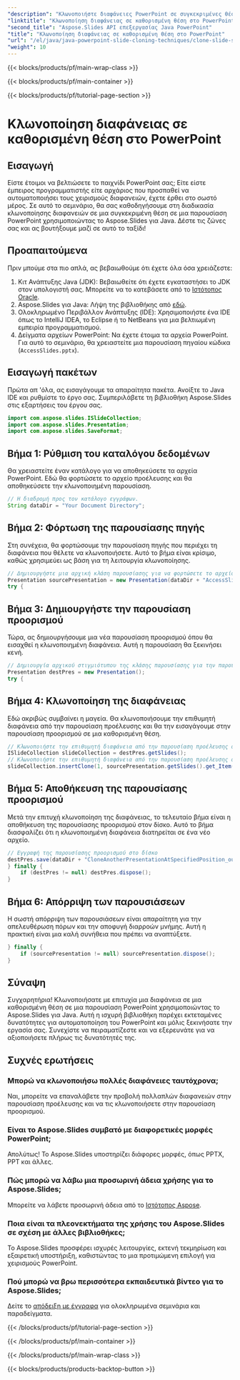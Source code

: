 ```yaml
---
"description": "Κλωνοποιήστε διαφάνειες PowerPoint σε συγκεκριμένες θέσεις χωρίς κόπο με το Aspose.Slides για Java. Λεπτομερής οδηγός βήμα προς βήμα για αρχάριους και έμπειρους χρήστες."
"linktitle": "Κλωνοποίηση διαφάνειας σε καθορισμένη θέση στο PowerPoint"
"second_title": "Aspose.Slides API επεξεργασίας Java PowerPoint"
"title": "Κλωνοποίηση διαφάνειας σε καθορισμένη θέση στο PowerPoint"
"url": "/el/java/java-powerpoint-slide-cloning-techniques/clone-slide-specified-position-powerpoint/"
"weight": 10
---
```


{{< blocks/products/pf/main-wrap-class >}}

{{< blocks/products/pf/main-container >}}

{{< blocks/products/pf/tutorial-page-section >}}

# Κλωνοποίηση διαφάνειας σε καθορισμένη θέση στο PowerPoint

## Εισαγωγή
Είστε έτοιμοι να βελτιώσετε το παιχνίδι PowerPoint σας; Είτε είστε έμπειρος προγραμματιστής είτε αρχάριος που προσπαθεί να αυτοματοποιήσει τους χειρισμούς διαφανειών, έχετε έρθει στο σωστό μέρος. Σε αυτό το σεμινάριο, θα σας καθοδηγήσουμε στη διαδικασία κλωνοποίησης διαφανειών σε μια συγκεκριμένη θέση σε μια παρουσίαση PowerPoint χρησιμοποιώντας το Aspose.Slides για Java. Δέστε τις ζώνες σας και ας βουτήξουμε μαζί σε αυτό το ταξίδι!
## Προαπαιτούμενα
Πριν μπούμε στα πιο απλά, ας βεβαιωθούμε ότι έχετε όλα όσα χρειάζεστε:
1. Κιτ Ανάπτυξης Java (JDK): Βεβαιωθείτε ότι έχετε εγκαταστήσει το JDK στον υπολογιστή σας. Μπορείτε να το κατεβάσετε από το [Ιστότοπος Oracle](https://www.oracle.com/java/technologies/javase-downloads.html).
2. Aspose.Slides για Java: Λήψη της βιβλιοθήκης από [εδώ](https://releases.aspose.com/slides/java/).
3. Ολοκληρωμένο Περιβάλλον Ανάπτυξης (IDE): Χρησιμοποιήστε ένα IDE όπως το IntelliJ IDEA, το Eclipse ή το NetBeans για μια βελτιωμένη εμπειρία προγραμματισμού.
4. Δείγματα αρχείων PowerPoint: Να έχετε έτοιμα τα αρχεία PowerPoint. Για αυτό το σεμινάριο, θα χρειαστείτε μια παρουσίαση πηγαίου κώδικα (`AccessSlides.pptx`).
## Εισαγωγή πακέτων
Πρώτα απ 'όλα, ας εισαγάγουμε τα απαραίτητα πακέτα. Ανοίξτε το Java IDE και ρυθμίστε το έργο σας. Συμπεριλάβετε τη βιβλιοθήκη Aspose.Slides στις εξαρτήσεις του έργου σας.
```java
import com.aspose.slides.ISlideCollection;
import com.aspose.slides.Presentation;
import com.aspose.slides.SaveFormat;

```
## Βήμα 1: Ρύθμιση του καταλόγου δεδομένων
Θα χρειαστείτε έναν κατάλογο για να αποθηκεύσετε τα αρχεία PowerPoint. Εδώ θα φορτώσετε το αρχείο προέλευσης και θα αποθηκεύσετε την κλωνοποιημένη παρουσίαση.
```java
// Η διαδρομή προς τον κατάλογο εγγράφων.
String dataDir = "Your Document Directory";
```
## Βήμα 2: Φόρτωση της παρουσίασης πηγής
Στη συνέχεια, θα φορτώσουμε την παρουσίαση πηγής που περιέχει τη διαφάνεια που θέλετε να κλωνοποιήσετε. Αυτό το βήμα είναι κρίσιμο, καθώς χρησιμεύει ως βάση για τη λειτουργία κλωνοποίησης.
```java
// Δημιουργήστε μια αρχική κλάση παρουσίασης για να φορτώσετε το αρχείο παρουσίασης πηγής
Presentation sourcePresentation = new Presentation(dataDir + "AccessSlides.pptx");
try {
```
## Βήμα 3: Δημιουργήστε την παρουσίαση προορισμού
Τώρα, ας δημιουργήσουμε μια νέα παρουσίαση προορισμού όπου θα εισαχθεί η κλωνοποιημένη διαφάνεια. Αυτή η παρουσίαση θα ξεκινήσει κενή.
```java
// Δημιουργία αρχικού στιγμιότυπου της κλάσης παρουσίασης για την παρουσίαση προορισμού (όπου πρόκειται να κλωνοποιηθεί η διαφάνεια)
Presentation destPres = new Presentation();
try {
```
## Βήμα 4: Κλωνοποίηση της διαφάνειας
Εδώ ακριβώς συμβαίνει η μαγεία. Θα κλωνοποιήσουμε την επιθυμητή διαφάνεια από την παρουσίαση προέλευσης και θα την εισαγάγουμε στην παρουσίαση προορισμού σε μια καθορισμένη θέση.
```java
// Κλωνοποιήστε την επιθυμητή διαφάνεια από την παρουσίαση προέλευσης στο τέλος της συλλογής διαφανειών στην παρουσίαση προορισμού
ISlideCollection slideCollection = destPres.getSlides();
// Κλωνοποιήστε την επιθυμητή διαφάνεια από την παρουσίαση προέλευσης στην καθορισμένη θέση στην παρουσίαση προορισμού
slideCollection.insertClone(1, sourcePresentation.getSlides().get_Item(1));
```
## Βήμα 5: Αποθήκευση της παρουσίασης προορισμού
Μετά την επιτυχή κλωνοποίηση της διαφάνειας, το τελευταίο βήμα είναι η αποθήκευση της παρουσίασης προορισμού στον δίσκο. Αυτό το βήμα διασφαλίζει ότι η κλωνοποιημένη διαφάνεια διατηρείται σε ένα νέο αρχείο.
```java
// Εγγραφή της παρουσίασης προορισμού στο δίσκο
destPres.save(dataDir + "CloneAnotherPresentationAtSpecifiedPosition_out.pptx", SaveFormat.Pptx);
} finally {
    if (destPres != null) destPres.dispose();
}
```
## Βήμα 6: Απόρριψη των παρουσιάσεων
Η σωστή απόρριψη των παρουσιάσεων είναι απαραίτητη για την απελευθέρωση πόρων και την αποφυγή διαρροών μνήμης. Αυτή η πρακτική είναι μια καλή συνήθεια που πρέπει να αναπτύξετε.
```java
} finally {
    if (sourcePresentation != null) sourcePresentation.dispose();
}
```
## Σύναψη
Συγχαρητήρια! Κλωνοποιήσατε με επιτυχία μια διαφάνεια σε μια καθορισμένη θέση σε μια παρουσίαση PowerPoint χρησιμοποιώντας το Aspose.Slides για Java. Αυτή η ισχυρή βιβλιοθήκη παρέχει εκτεταμένες δυνατότητες για αυτοματοποίηση του PowerPoint και μόλις ξεκινήσατε την εργασία σας. Συνεχίστε να πειραματίζεστε και να εξερευνάτε για να αξιοποιήσετε πλήρως τις δυνατότητές της.
## Συχνές ερωτήσεις
### Μπορώ να κλωνοποιήσω πολλές διαφάνειες ταυτόχρονα;
Ναι, μπορείτε να επαναλάβετε την προβολή πολλαπλών διαφανειών στην παρουσίαση προέλευσης και να τις κλωνοποιήσετε στην παρουσίαση προορισμού.
### Είναι το Aspose.Slides συμβατό με διαφορετικές μορφές PowerPoint;
Απολύτως! Το Aspose.Slides υποστηρίζει διάφορες μορφές, όπως PPTX, PPT και άλλες.
### Πώς μπορώ να λάβω μια προσωρινή άδεια χρήσης για το Aspose.Slides;
Μπορείτε να λάβετε προσωρινή άδεια από το [Ιστότοπος Aspose](https://purchase.aspose.com/temporary-license/).
### Ποια είναι τα πλεονεκτήματα της χρήσης του Aspose.Slides σε σχέση με άλλες βιβλιοθήκες;
Το Aspose.Slides προσφέρει ισχυρές λειτουργίες, εκτενή τεκμηρίωση και εξαιρετική υποστήριξη, καθιστώντας το μια προτιμώμενη επιλογή για χειρισμούς PowerPoint.
### Πού μπορώ να βρω περισσότερα εκπαιδευτικά βίντεο για το Aspose.Slides;
Δείτε το [απόδειξη με έγγραφα](https://reference.aspose.com/slides/java/) για ολοκληρωμένα σεμινάρια και παραδείγματα.

{{< /blocks/products/pf/tutorial-page-section >}}

{{< /blocks/products/pf/main-container >}}

{{< /blocks/products/pf/main-wrap-class >}}

{{< blocks/products/products-backtop-button >}}